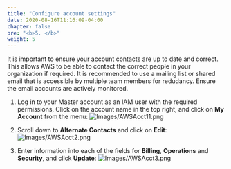 ```yaml
---
title: "Configure account settings"
date: 2020-08-16T11:16:09-04:00
chapter: false
pre: "<b>5. </b>"
weight: 5
---
```


It is important to ensure your account contacts are up to date and correct. This allows AWS to be able to contact the correct people in your organization if required. It is recommended to use a mailing list or shared email that is accessible by multiple team members for redudancy. Ensure the email accounts are actively monitored.

1. Log in to your Master account as an IAM user with the required permissions, Click on the account name in the top right, and click on **My Account** from the menu:
![Images/AWSAcct11.png](/Cost/100_1_AWS_Account_Setup/Images/AWSAcct1.png)

2. Scroll down to **Alternate Contacts** and click on **Edit**:
![Images/AWSAcct2.png](/Cost/100_1_AWS_Account_Setup/Images/AWSAcct2.png)

3. Enter information into each of the fields for **Billing**, **Operations** and **Security**, and click **Update**:
![Images/AWSAcct3.png](/Cost/100_1_AWS_Account_Setup/Images/AWSAcct3.png)
